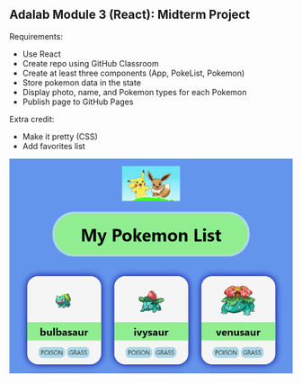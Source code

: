 ## Adalab Module 3 (React): Midterm Project

Requirements:

- Use React
- Create repo using GitHub Classroom
- Create at least three components (App, PokeList, Pokemon)
- Store pokemon data in the state
- Display photo, name, and Pokemon types for each Pokemon
- Publish page to GitHub Pages

Extra credit:

- Make it pretty (CSS)
- Add favorites list

![Webpage Screenshot](src\images\webpage-screenshot.PNG)
